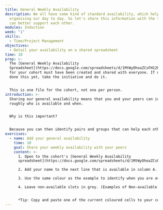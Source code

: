 ```yaml
---
title: General Weekly Availability
description: We all have some kind of standard availability, which helps us
  organising our day to day. So let's share this information with the team so we
  can better support each other.
modules: Induction
week: "1"
skills:
  - Time/Project Management
objectives:
  - Detail your availability on a shared spreadsheet
time: 10
prep: >-
  The [General Weekly Availability
  Spreadsheet](https://docs.google.com/spreadsheets/d/1MtWyOhoaZCsFH12PLXbAMHBS_e32nQNseVkMj2OP0Q0/copy)
  for your cohort must have been created and shared with everyone. If no one has
  done this yet, take the initiative and do it.


  This is one file for the cohort, not one per person.
introduction: >-
  Sharing our general availability means that you and your peers can identify
  roughly who is available and when. 


  Why is this important? 


  Because you can then identify pairs and groups that can help each other, and helping each other is good for the community and your relationship, and makes us feel good about ourselves.
exercises:
  - name: Add your general availability
    time: 10
    goal: Share your weekly availability with your peers
    content: >-
      1. Open to the cohort's [General Weekly Availability
      spreadsheet](https://docs.google.com/spreadsheets/d/1MtWyOhoaZCsFH12PLXbAMHBS_e32nQNseVkMj2OP0Q0/copy). 

      2. Add your name to the next line that is available in column A.

      3. Use the same colour as the example to identify when you are available. 

      4. Leave non-available slots in grey. (Examples of Non-available slots: school pick-up/drop-off times, eating times, individual studying, part-time job, resting time, exercising times, mental health focus, etc. You do not have to detail what you are doing, but consider these when adding your availability)


      *Tip: Copy and paste one of the current coloured cells to your cell, this way you don't have to figure out what's the correct colour to use.*
---
```

